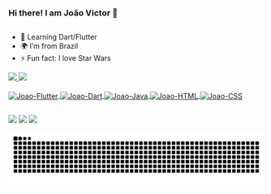 ### Hi there! I am João Victor 👋
##
- 🌱 Learning Dart/Flutter
- 🌍 I’m from Brazil
- ⚡ Fun fact: I love Star Wars

 <div>
  <a href="https://github.com/joaoovictor">
  <img height="180em" src="https://github-readme-stats.vercel.app/api?username=joaoovictor&show_icons=true&theme=react&include_all_commits=true&count_private=true"/>
  <img height="180em" src="https://github-readme-stats.vercel.app/api/top-langs/?username=joaoovictor&layout=compact&langs_count=7&theme=react"/>
</div>

  <div style="display: inline_block"><br>
  <img align="center" alt="Joao-Flutter" height="30" width="40" src="https://cdn.jsdelivr.net/gh/devicons/devicon/icons/flutter/flutter-original.svg">
  <img align="center" alt="Joao-Dart" height="30" width="40" src="https://cdn.jsdelivr.net/gh/devicons/devicon/icons/dart/dart-original.svg">
  <img align="center" alt="Joao-Java" height="30" width="40" src="https://cdn.jsdelivr.net/gh/devicons/devicon/icons/java/java-original.svg">
  <img align="center" alt="Joao-HTML" height="30" width="40" src="https://cdn.jsdelivr.net/gh/devicons/devicon/icons/html5/html5-original.svg">
  <img align="center" alt="Joao-CSS" height="30" width="40" src="https://cdn.jsdelivr.net/gh/devicons/devicon/icons/css3/css3-original.svg">
  </div>
  
   ##
 
<div> 
  <a href = "mailto:joao.sil.jo@gmail.com"><img src="https://img.shields.io/badge/-Gmail-%23333?style=for-the-badge&logo=gmail&logoColor=white" target="_blank"></a>
  <a href="https://www.linkedin.com/in/jo%C3%A3o-oliveira-b73a09182/" target="_blank"><img src="https://img.shields.io/badge/-LinkedIn-%230077B5?style=for-the-badge&logo=linkedin&logoColor=white" target="_blank"></a>
 <a href="https://open.spotify.com/user/drkjoao?si=eacbfc5c4f1c4b97" target="_blank"><img src="https://img.shields.io/badge/Spotify-1ED760?&style=for-the-badge&logo=spotify&logoColor=white" target="_blank"></a>
  
  ![Snake animation](https://github.com/joaoovictor/joaoovictor/blob/output/github-contribution-grid-snake.svg)
  
  
  
  
